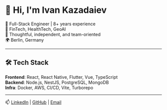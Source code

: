 # 👋 Hi, I'm Ivan Kazadaiev

🎯 Full-Stack Engineer | 8+ years experience  
🏥 FinTech, HealthTech, GeoAI  
🤝 Thoughtful, independent, and team-oriented  
🌍 Berlin, Germany

---

## 🛠 Tech Stack

**Frontend**: React, React Native, Flutter, Vue, TypeScript  
**Backend**: Node.js, NestJS, PostgreSQL, MongoDB  
**Infra**: Docker, AWS, CI/CD, Vite, Turborepo

---

📫 [LinkedIn](https://www.linkedin.com/in/ivan-kazadaiev-0b5ba112b/) | [GitHub](https://github.com/evankazadaiev) | [Email](mailto:ivankazadaev21@gmail.com)
